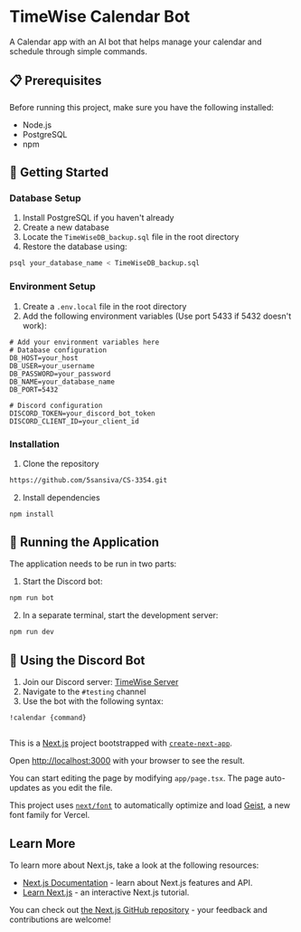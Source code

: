 # TimeWise Calendar Bot

A Calendar app with an AI bot that helps manage your calendar and schedule through simple commands.

## 📋 Prerequisites

Before running this project, make sure you have the following installed:
- Node.js
- PostgreSQL
- npm

## 🚀 Getting Started

### Database Setup

1. Install PostgreSQL if you haven't already
2. Create a new database
3. Locate the `TimeWiseDB_backup.sql` file in the root directory
4. Restore the database using:

```bash
psql your_database_name < TimeWiseDB_backup.sql
```

### Environment Setup

1. Create a `.env.local` file in the root directory
2. Add the following environment variables (Use port 5433 if 5432 doesn't work):

```plaintext
# Add your environment variables here
# Database configuration
DB_HOST=your_host
DB_USER=your_username
DB_PASSWORD=your_password
DB_NAME=your_database_name
DB_PORT=5432

# Discord configuration
DISCORD_TOKEN=your_discord_bot_token
DISCORD_CLIENT_ID=your_client_id
```

### Installation

1. Clone the repository
```bash
https://github.com/5sansiva/CS-3354.git
```

2. Install dependencies
```bash
npm install
```

## 🔧 Running the Application

The application needs to be run in two parts:

1. Start the Discord bot:
```bash
npm run bot
```

2. In a separate terminal, start the development server:
```bash
npm run dev
```

## 🤖 Using the Discord Bot

1. Join our Discord server: [TimeWise Server](https://discord.gg/UzsSZZYpXj)
2. Navigate to the `#testing` channel
3. Use the bot with the following syntax:
```
!calendar {command}
```

##
This is a [Next.js](https://nextjs.org) project bootstrapped with [`create-next-app`](https://nextjs.org/docs/app/api-reference/cli/create-next-app).

Open [http://localhost:3000](http://localhost:3000) with your browser to see the result.

You can start editing the page by modifying `app/page.tsx`. The page auto-updates as you edit the file.

This project uses [`next/font`](https://nextjs.org/docs/app/building-your-application/optimizing/fonts) to automatically optimize and load [Geist](https://vercel.com/font), a new font family for Vercel.

## Learn More

To learn more about Next.js, take a look at the following resources:

- [Next.js Documentation](https://nextjs.org/docs) - learn about Next.js features and API.
- [Learn Next.js](https://nextjs.org/learn) - an interactive Next.js tutorial.

You can check out [the Next.js GitHub repository](https://github.com/vercel/next.js) - your feedback and contributions are welcome!

